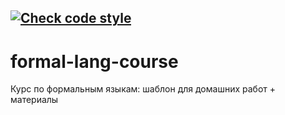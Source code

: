 [![Check code style](https://github.com/JetBrains-Research/formal-lang-course/actions/workflows/code_style.yml/badge.svg)](https://github.com/JetBrains-Research/formal-lang-course/actions/workflows/code_style.yml)
---
# formal-lang-course
Курс по формальным языкам: шаблон для домашних работ + материалы
